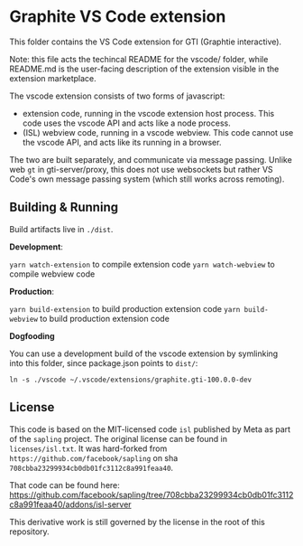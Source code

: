 # Graphite VS Code extension

This folder contains the VS Code extension for GTI (Graphtie interactive).

Note: this file acts the techincal README for the vscode/ folder,
while README.md is the user-facing description of the extension visible in the extension marketplace.

The vscode extension consists of two forms of javascript:

- extension code, running in the vscode extension host process.
  This code uses the vscode API and acts like a node process.
- (ISL) webview code, running in a vscode webview.
  This code cannot use the vscode API, and acts like its running in a browser.

The two are built separately, and communicate via message passing.
Unlike web `gt` in gti-server/proxy, this does not use websockets
but rather VS Code's own message passing system (which still works across remoting).

## Building & Running

Build artifacts live in `./dist`.

**Development**:

`yarn watch-extension` to compile extension code
`yarn watch-webview` to compile webview code

**Production**:

`yarn build-extension` to build production extension code
`yarn build-webview` to build production extension code

**Dogfooding**

You can use a development build of the vscode extension by symlinking into this folder,
since package.json points to `dist/`:

```
ln -s ./vscode ~/.vscode/extensions/graphite.gti-100.0.0-dev
```

## License
This code is based on the MIT-licensed code `isl` published by Meta as part of the `sapling` project. The original license can be found in `licenses/isl.txt`. It was hard-forked from `https://github.com/facebook/sapling` on sha `708cbba23299934cb0db01fc3112c8a991feaa40`.

That code can be found here: https://github.com/facebook/sapling/tree/708cbba23299934cb0db01fc3112c8a991feaa40/addons/isl-server

This derivative work is still governed by the license in the root of this repository.
